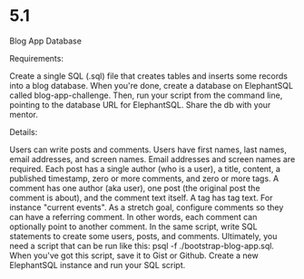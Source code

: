 # 5.1
Blog App Database

Requirements:

Create a single SQL (.sql) file that creates tables and inserts some records into a blog database. 
When you're done, create a database on ElephantSQL called blog-app-challenge. 
Then, run your script from the command line, pointing to the database URL for ElephantSQL. 
Share the db with your mentor.

Details:

Users can write posts and comments.
Users have first names, last names, email addresses, and screen names. Email addresses and screen names are required.
Each post has a single author (who is a user), a title, content, a published timestamp, zero or more comments, and zero or more tags.
A comment has one author (aka user), one post (the original post the comment is about), and the comment text itself.
A tag has tag text. For instance "current events".
As a stretch goal, configure comments so they can have a referring comment. In other words, each comment can optionally point to another comment.
In the same script, write SQL statements to create some users, posts, and comments.
Ultimately, you need a script that can be run like this: psql <database> -f ./bootstrap-blog-app.sql. When you've got this script, save it to Gist or Github.
Create a new ElephantSQL instance and run your SQL script.


